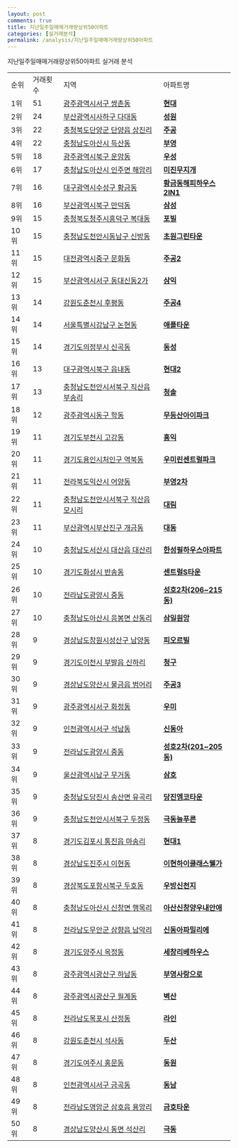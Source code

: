 ```yaml
---
layout: post
comments: true
title: 지난일주일매매거래량상위50아파트
categories: [실거래분석]
permalink: /analysis/지난일주일매매거래량상위50아파트
---
```


지난일주일매매거래량상위50아파트 실거래 분석

<table>
  <tr>
    <td>순위</td>
    <td>거래횟수</td>
    <td>지역</td>
    <td>아파트명</td>
  </tr>

  <tr>
    <td>1위</td>
    <td>51</td>
    <td><a href="/apt/광주광역시서구쌍촌동">광주광역시서구 쌍촌동</a></td>
    <td colspan="4" style="font-weight: bold;"><a href="https://search.naver.com/search.naver?query=쌍촌동 현대">현대</a></td>
  </tr>

  <tr>
    <td>2위</td>
    <td>24</td>
    <td><a href="/apt/부산광역시사하구다대동">부산광역시사하구 다대동</a></td>
    <td colspan="4" style="font-weight: bold;"><a href="https://search.naver.com/search.naver?query=다대동 성원">성원</a></td>
  </tr>

  <tr>
    <td>3위</td>
    <td>22</td>
    <td><a href="/apt/충청북도단양군단양읍 상진리">충청북도단양군 단양읍 상진리</a></td>
    <td colspan="4" style="font-weight: bold;"><a href="https://search.naver.com/search.naver?query=단양읍 상진리 주공">주공</a></td>
  </tr>

  <tr>
    <td>4위</td>
    <td>22</td>
    <td><a href="/apt/충청남도아산시득산동">충청남도아산시 득산동</a></td>
    <td colspan="4" style="font-weight: bold;"><a href="https://search.naver.com/search.naver?query=득산동 부영">부영</a></td>
  </tr>

  <tr>
    <td>5위</td>
    <td>18</td>
    <td><a href="/apt/광주광역시북구운암동">광주광역시북구 운암동</a></td>
    <td colspan="4" style="font-weight: bold;"><a href="https://search.naver.com/search.naver?query=운암동 우성">우성</a></td>
  </tr>

  <tr>
    <td>6위</td>
    <td>17</td>
    <td><a href="/apt/충청남도아산시인주면 해암리">충청남도아산시 인주면 해암리</a></td>
    <td colspan="4" style="font-weight: bold;"><a href="https://search.naver.com/search.naver?query=인주면 해암리 미진무지개">미진무지개</a></td>
  </tr>

  <tr>
    <td>7위</td>
    <td>16</td>
    <td><a href="/apt/대구광역시수성구황금동">대구광역시수성구 황금동</a></td>
    <td colspan="4" style="font-weight: bold;"><a href="https://search.naver.com/search.naver?query=황금동 황금동해피하우스2IN1">황금동해피하우스2IN1</a></td>
  </tr>

  <tr>
    <td>8위</td>
    <td>16</td>
    <td><a href="/apt/부산광역시북구만덕동">부산광역시북구 만덕동</a></td>
    <td colspan="4" style="font-weight: bold;"><a href="https://search.naver.com/search.naver?query=만덕동 삼성">삼성</a></td>
  </tr>

  <tr>
    <td>9위</td>
    <td>15</td>
    <td><a href="/apt/충청북도청주시흥덕구복대동">충청북도청주시흥덕구 복대동</a></td>
    <td colspan="4" style="font-weight: bold;"><a href="https://search.naver.com/search.naver?query=복대동 포빌">포빌</a></td>
  </tr>

  <tr>
    <td>10위</td>
    <td>15</td>
    <td><a href="/apt/충청남도천안시동남구신방동">충청남도천안시동남구 신방동</a></td>
    <td colspan="4" style="font-weight: bold;"><a href="https://search.naver.com/search.naver?query=신방동 초원그린타운">초원그린타운</a></td>
  </tr>

  <tr>
    <td>11위</td>
    <td>15</td>
    <td><a href="/apt/대전광역시중구문화동">대전광역시중구 문화동</a></td>
    <td colspan="4" style="font-weight: bold;"><a href="https://search.naver.com/search.naver?query=문화동 주공2">주공2</a></td>
  </tr>

  <tr>
    <td>12위</td>
    <td>15</td>
    <td><a href="/apt/부산광역시서구동대신동2가">부산광역시서구 동대신동2가</a></td>
    <td colspan="4" style="font-weight: bold;"><a href="https://search.naver.com/search.naver?query=동대신동2가 삼익">삼익</a></td>
  </tr>

  <tr>
    <td>13위</td>
    <td>14</td>
    <td><a href="/apt/강원도춘천시후평동">강원도춘천시 후평동</a></td>
    <td colspan="4" style="font-weight: bold;"><a href="https://search.naver.com/search.naver?query=후평동 주공4">주공4</a></td>
  </tr>

  <tr>
    <td>14위</td>
    <td>14</td>
    <td><a href="/apt/서울특별시강남구논현동">서울특별시강남구 논현동</a></td>
    <td colspan="4" style="font-weight: bold;"><a href="https://search.naver.com/search.naver?query=논현동 애플타운">애플타운</a></td>
  </tr>

  <tr>
    <td>15위</td>
    <td>14</td>
    <td><a href="/apt/경기도의정부시신곡동">경기도의정부시 신곡동</a></td>
    <td colspan="4" style="font-weight: bold;"><a href="https://search.naver.com/search.naver?query=신곡동 동성">동성</a></td>
  </tr>

  <tr>
    <td>16위</td>
    <td>13</td>
    <td><a href="/apt/대구광역시북구읍내동">대구광역시북구 읍내동</a></td>
    <td colspan="4" style="font-weight: bold;"><a href="https://search.naver.com/search.naver?query=읍내동 현대2">현대2</a></td>
  </tr>

  <tr>
    <td>17위</td>
    <td>13</td>
    <td><a href="/apt/충청남도천안시서북구직산읍 부송리">충청남도천안시서북구 직산읍 부송리</a></td>
    <td colspan="4" style="font-weight: bold;"><a href="https://search.naver.com/search.naver?query=직산읍 부송리 청솔">청솔</a></td>
  </tr>

  <tr>
    <td>18위</td>
    <td>12</td>
    <td><a href="/apt/광주광역시동구학동">광주광역시동구 학동</a></td>
    <td colspan="4" style="font-weight: bold;"><a href="https://search.naver.com/search.naver?query=학동 무등산아이파크">무등산아이파크</a></td>
  </tr>

  <tr>
    <td>19위</td>
    <td>11</td>
    <td><a href="/apt/경기도부천시고강동">경기도부천시 고강동</a></td>
    <td colspan="4" style="font-weight: bold;"><a href="https://search.naver.com/search.naver?query=고강동 홍익">홍익</a></td>
  </tr>

  <tr>
    <td>20위</td>
    <td>11</td>
    <td><a href="/apt/경기도용인시처인구역북동">경기도용인시처인구 역북동</a></td>
    <td colspan="4" style="font-weight: bold;"><a href="https://search.naver.com/search.naver?query=역북동 우미린센트럴파크">우미린센트럴파크</a></td>
  </tr>

  <tr>
    <td>21위</td>
    <td>11</td>
    <td><a href="/apt/전라북도익산시어양동">전라북도익산시 어양동</a></td>
    <td colspan="4" style="font-weight: bold;"><a href="https://search.naver.com/search.naver?query=어양동 부영2차">부영2차</a></td>
  </tr>

  <tr>
    <td>22위</td>
    <td>11</td>
    <td><a href="/apt/충청남도천안시서북구직산읍 모시리">충청남도천안시서북구 직산읍 모시리</a></td>
    <td colspan="4" style="font-weight: bold;"><a href="https://search.naver.com/search.naver?query=직산읍 모시리 대림">대림</a></td>
  </tr>

  <tr>
    <td>23위</td>
    <td>11</td>
    <td><a href="/apt/부산광역시부산진구개금동">부산광역시부산진구 개금동</a></td>
    <td colspan="4" style="font-weight: bold;"><a href="https://search.naver.com/search.naver?query=개금동 대동">대동</a></td>
  </tr>

  <tr>
    <td>24위</td>
    <td>10</td>
    <td><a href="/apt/충청남도서산시대산읍 대산리">충청남도서산시 대산읍 대산리</a></td>
    <td colspan="4" style="font-weight: bold;"><a href="https://search.naver.com/search.naver?query=대산읍 대산리 한성필하우스아파트">한성필하우스아파트</a></td>
  </tr>

  <tr>
    <td>25위</td>
    <td>10</td>
    <td><a href="/apt/경기도화성시반송동">경기도화성시 반송동</a></td>
    <td colspan="4" style="font-weight: bold;"><a href="https://search.naver.com/search.naver?query=반송동 센트럴S타운">센트럴S타운</a></td>
  </tr>

  <tr>
    <td>26위</td>
    <td>10</td>
    <td><a href="/apt/전라남도광양시중동">전라남도광양시 중동</a></td>
    <td colspan="4" style="font-weight: bold;"><a href="https://search.naver.com/search.naver?query=중동 성호2차(206~215동)">성호2차(206~215동)</a></td>
  </tr>

  <tr>
    <td>27위</td>
    <td>10</td>
    <td><a href="/apt/충청남도아산시음봉면 산동리">충청남도아산시 음봉면 산동리</a></td>
    <td colspan="4" style="font-weight: bold;"><a href="https://search.naver.com/search.naver?query=음봉면 산동리 삼일원앙">삼일원앙</a></td>
  </tr>

  <tr>
    <td>28위</td>
    <td>9</td>
    <td><a href="/apt/경상남도창원시성산구남양동">경상남도창원시성산구 남양동</a></td>
    <td colspan="4" style="font-weight: bold;"><a href="https://search.naver.com/search.naver?query=남양동 피오르빌">피오르빌</a></td>
  </tr>

  <tr>
    <td>29위</td>
    <td>9</td>
    <td><a href="/apt/경기도이천시부발읍 신하리">경기도이천시 부발읍 신하리</a></td>
    <td colspan="4" style="font-weight: bold;"><a href="https://search.naver.com/search.naver?query=부발읍 신하리 청구">청구</a></td>
  </tr>

  <tr>
    <td>30위</td>
    <td>9</td>
    <td><a href="/apt/경상남도양산시물금읍 범어리">경상남도양산시 물금읍 범어리</a></td>
    <td colspan="4" style="font-weight: bold;"><a href="https://search.naver.com/search.naver?query=물금읍 범어리 주공3">주공3</a></td>
  </tr>

  <tr>
    <td>31위</td>
    <td>9</td>
    <td><a href="/apt/광주광역시서구화정동">광주광역시서구 화정동</a></td>
    <td colspan="4" style="font-weight: bold;"><a href="https://search.naver.com/search.naver?query=화정동 우미">우미</a></td>
  </tr>

  <tr>
    <td>32위</td>
    <td>9</td>
    <td><a href="/apt/인천광역시서구석남동">인천광역시서구 석남동</a></td>
    <td colspan="4" style="font-weight: bold;"><a href="https://search.naver.com/search.naver?query=석남동 신동아">신동아</a></td>
  </tr>

  <tr>
    <td>33위</td>
    <td>9</td>
    <td><a href="/apt/전라남도광양시중동">전라남도광양시 중동</a></td>
    <td colspan="4" style="font-weight: bold;"><a href="https://search.naver.com/search.naver?query=중동 성호2차(201~205동)">성호2차(201~205동)</a></td>
  </tr>

  <tr>
    <td>34위</td>
    <td>9</td>
    <td><a href="/apt/울산광역시남구무거동">울산광역시남구 무거동</a></td>
    <td colspan="4" style="font-weight: bold;"><a href="https://search.naver.com/search.naver?query=무거동 삼호">삼호</a></td>
  </tr>

  <tr>
    <td>35위</td>
    <td>9</td>
    <td><a href="/apt/충청남도당진시송산면 유곡리">충청남도당진시 송산면 유곡리</a></td>
    <td colspan="4" style="font-weight: bold;"><a href="https://search.naver.com/search.naver?query=송산면 유곡리 당진엠코타운">당진엠코타운</a></td>
  </tr>

  <tr>
    <td>36위</td>
    <td>9</td>
    <td><a href="/apt/충청남도천안시서북구두정동">충청남도천안시서북구 두정동</a></td>
    <td colspan="4" style="font-weight: bold;"><a href="https://search.naver.com/search.naver?query=두정동 극동늘푸른">극동늘푸른</a></td>
  </tr>

  <tr>
    <td>37위</td>
    <td>8</td>
    <td><a href="/apt/경기도김포시통진읍 마송리">경기도김포시 통진읍 마송리</a></td>
    <td colspan="4" style="font-weight: bold;"><a href="https://search.naver.com/search.naver?query=통진읍 마송리 현대1">현대1</a></td>
  </tr>

  <tr>
    <td>38위</td>
    <td>8</td>
    <td><a href="/apt/경상남도진주시이현동">경상남도진주시 이현동</a></td>
    <td colspan="4" style="font-weight: bold;"><a href="https://search.naver.com/search.naver?query=이현동 이현하이클래스웰가">이현하이클래스웰가</a></td>
  </tr>

  <tr>
    <td>39위</td>
    <td>8</td>
    <td><a href="/apt/경상북도포항시북구두호동">경상북도포항시북구 두호동</a></td>
    <td colspan="4" style="font-weight: bold;"><a href="https://search.naver.com/search.naver?query=두호동 우방신천지">우방신천지</a></td>
  </tr>

  <tr>
    <td>40위</td>
    <td>8</td>
    <td><a href="/apt/충청남도아산시신창면 행목리">충청남도아산시 신창면 행목리</a></td>
    <td colspan="4" style="font-weight: bold;"><a href="https://search.naver.com/search.naver?query=신창면 행목리 아산신창양우내안애">아산신창양우내안애</a></td>
  </tr>

  <tr>
    <td>41위</td>
    <td>8</td>
    <td><a href="/apt/전라남도무안군삼향읍 남악리">전라남도무안군 삼향읍 남악리</a></td>
    <td colspan="4" style="font-weight: bold;"><a href="https://search.naver.com/search.naver?query=삼향읍 남악리 신동아파밀리에">신동아파밀리에</a></td>
  </tr>

  <tr>
    <td>42위</td>
    <td>8</td>
    <td><a href="/apt/경기도양주시옥정동">경기도양주시 옥정동</a></td>
    <td colspan="4" style="font-weight: bold;"><a href="https://search.naver.com/search.naver?query=옥정동 세창리베하우스">세창리베하우스</a></td>
  </tr>

  <tr>
    <td>43위</td>
    <td>8</td>
    <td><a href="/apt/광주광역시광산구하남동">광주광역시광산구 하남동</a></td>
    <td colspan="4" style="font-weight: bold;"><a href="https://search.naver.com/search.naver?query=하남동 부영사랑으로">부영사랑으로</a></td>
  </tr>

  <tr>
    <td>44위</td>
    <td>8</td>
    <td><a href="/apt/광주광역시광산구월계동">광주광역시광산구 월계동</a></td>
    <td colspan="4" style="font-weight: bold;"><a href="https://search.naver.com/search.naver?query=월계동 벽산">벽산</a></td>
  </tr>

  <tr>
    <td>45위</td>
    <td>8</td>
    <td><a href="/apt/전라남도목포시산정동">전라남도목포시 산정동</a></td>
    <td colspan="4" style="font-weight: bold;"><a href="https://search.naver.com/search.naver?query=산정동 라인">라인</a></td>
  </tr>

  <tr>
    <td>46위</td>
    <td>8</td>
    <td><a href="/apt/강원도춘천시석사동">강원도춘천시 석사동</a></td>
    <td colspan="4" style="font-weight: bold;"><a href="https://search.naver.com/search.naver?query=석사동 두산">두산</a></td>
  </tr>

  <tr>
    <td>47위</td>
    <td>8</td>
    <td><a href="/apt/경기도여주시홍문동">경기도여주시 홍문동</a></td>
    <td colspan="4" style="font-weight: bold;"><a href="https://search.naver.com/search.naver?query=홍문동 동원">동원</a></td>
  </tr>

  <tr>
    <td>48위</td>
    <td>8</td>
    <td><a href="/apt/인천광역시서구금곡동">인천광역시서구 금곡동</a></td>
    <td colspan="4" style="font-weight: bold;"><a href="https://search.naver.com/search.naver?query=금곡동 동남">동남</a></td>
  </tr>

  <tr>
    <td>49위</td>
    <td>8</td>
    <td><a href="/apt/전라남도영암군삼호읍 용앙리">전라남도영암군 삼호읍 용앙리</a></td>
    <td colspan="4" style="font-weight: bold;"><a href="https://search.naver.com/search.naver?query=삼호읍 용앙리 금호타운">금호타운</a></td>
  </tr>

  <tr>
    <td>50위</td>
    <td>8</td>
    <td><a href="/apt/경상남도양산시동면 석산리">경상남도양산시 동면 석산리</a></td>
    <td colspan="4" style="font-weight: bold;"><a href="https://search.naver.com/search.naver?query=동면 석산리 극동">극동</a></td>
  </tr>

</table>
